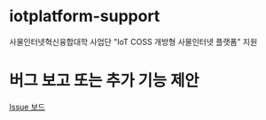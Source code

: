 # iotplatform-support

사물인터넷혁신융합대학 사업단 "IoT COSS 개방형 사물인터넷 플랫폼" 지원



# 버그 보고 또는 추가 기능 제안

[Issue 보드](https://github.com/iotcoss/iotplatform-support/issues)
